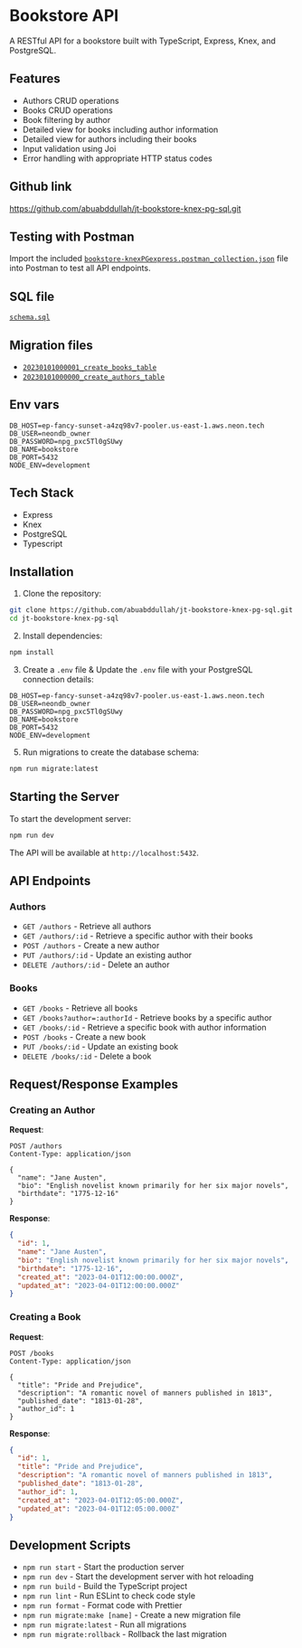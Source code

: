 # Bookstore API

A RESTful API for a bookstore built with TypeScript, Express, Knex, and PostgreSQL.

## Features

- Authors CRUD operations
- Books CRUD operations
- Book filtering by author
- Detailed view for books including author information
- Detailed view for authors including their books
- Input validation using Joi
- Error handling with appropriate HTTP status codes

## Github link
https://github.com/abuabddullah/jt-bookstore-knex-pg-sql.git

## Testing with Postman

Import the included  <a href="https://github.com/abuabddullah/jt-bookstore-knex-pg-sql/blob/main/bookstore-knexPGexpress.postman_collection.json" target="_blank">`bookstore-knexPGexpress.postman_collection.json`</a> file into Postman to test all API endpoints.

## SQL file

<a href="https://github.com/abuabddullah/jt-bookstore-knex-pg-sql/blob/main/schema.sql" target="_blank">`schema.sql`</a>

## Migration files
- <a href="https://github.com/abuabddullah/jt-bookstore-knex-pg-sql/blob/main/src/migrations/20230101000001_create_books_table.ts" target="_blank">`20230101000001_create_books_table`</a>
- <a href="https://github.com/abuabddullah/jt-bookstore-knex-pg-sql/blob/main/src/migrations/20230101000000_create_authors_table.ts" target="_blank">`20230101000000_create_authors_table`</a>

## Env vars

```
DB_HOST=ep-fancy-sunset-a4zq98v7-pooler.us-east-1.aws.neon.tech
DB_USER=neondb_owner
DB_PASSWORD=npg_pxc5Tl0gSUwy
DB_NAME=bookstore
DB_PORT=5432
NODE_ENV=development
```
## Tech Stack

- Express
- Knex
- PostgreSQL
- Typescript

## Installation

1. Clone the repository:

```bash
git clone https://github.com/abuabddullah/jt-bookstore-knex-pg-sql.git
cd jt-bookstore-knex-pg-sql
```

2. Install dependencies:

```bash
npm install
```

3. Create a `.env` file & Update the `.env` file with your PostgreSQL connection details:

```
DB_HOST=ep-fancy-sunset-a4zq98v7-pooler.us-east-1.aws.neon.tech
DB_USER=neondb_owner
DB_PASSWORD=npg_pxc5Tl0gSUwy
DB_NAME=bookstore
DB_PORT=5432
NODE_ENV=development
```

5. Run migrations to create the database schema:

```bash
npm run migrate:latest
```

## Starting the Server

To start the development server:

```bash
npm run dev
```

The API will be available at `http://localhost:5432`.

## API Endpoints

### Authors

- `GET /authors` - Retrieve all authors
- `GET /authors/:id` - Retrieve a specific author with their books
- `POST /authors` - Create a new author
- `PUT /authors/:id` - Update an existing author
- `DELETE /authors/:id` - Delete an author

### Books

- `GET /books` - Retrieve all books
- `GET /books?author=:authorId` - Retrieve books by a specific author
- `GET /books/:id` - Retrieve a specific book with author information
- `POST /books` - Create a new book
- `PUT /books/:id` - Update an existing book
- `DELETE /books/:id` - Delete a book

## Request/Response Examples

### Creating an Author

**Request**:

```http
POST /authors
Content-Type: application/json

{
  "name": "Jane Austen",
  "bio": "English novelist known primarily for her six major novels",
  "birthdate": "1775-12-16"
}
```

**Response**:

```json
{
  "id": 1,
  "name": "Jane Austen",
  "bio": "English novelist known primarily for her six major novels",
  "birthdate": "1775-12-16",
  "created_at": "2023-04-01T12:00:00.000Z",
  "updated_at": "2023-04-01T12:00:00.000Z"
}
```

### Creating a Book

**Request**:

```http
POST /books
Content-Type: application/json

{
  "title": "Pride and Prejudice",
  "description": "A romantic novel of manners published in 1813",
  "published_date": "1813-01-28",
  "author_id": 1
}
```

**Response**:

```json
{
  "id": 1,
  "title": "Pride and Prejudice",
  "description": "A romantic novel of manners published in 1813",
  "published_date": "1813-01-28",
  "author_id": 1,
  "created_at": "2023-04-01T12:05:00.000Z",
  "updated_at": "2023-04-01T12:05:00.000Z"
}
```


## Development Scripts

- `npm run start` - Start the production server
- `npm run dev` - Start the development server with hot reloading
- `npm run build` - Build the TypeScript project
- `npm run lint` - Run ESLint to check code style
- `npm run format` - Format code with Prettier
- `npm run migrate:make [name]` - Create a new migration file
- `npm run migrate:latest` - Run all migrations
- `npm run migrate:rollback` - Rollback the last migration
